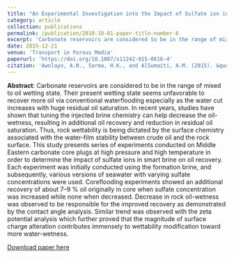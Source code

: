 ```yaml
---
title: "An Experimental Investigation into the Impact of Sulfate ion in Smart Water to Improve Oil Recovery in Carbonate Reservoirs"
category: article
collection: publications
permalink: /publication/2010-10-01-paper-title-number-6
excerpt: 'Carbonate reservoirs are considered to be in the range of mixed to oil wetting state. Their present wetting state seems unfavorable to recover more oil via conventional waterflooding especially as the water cut increases with huge residual oil saturation. In recent years, studies have shown that tuning the injected brine chemistry can help decrease the oil-wetness, resulting in additional oil recovery and reduction in residual oil saturation. Thus, rock wettability is being dictated by the surface chemistry associated with the water-film stability between crude oil and the rock surface. This study presents series of experiments conducted on Middle Eastern carbonate core plugs at high pressure and high temperature in order to determine the impact of sulfate ions in smart brine on oil recovery.'
date: 2015-12-21
venue: 'Transport in Porous Media'
paperurl: 'https://doi.org/10.1007/s11242-015-0616-4'
citation: 'Awolayo, A.N., Sarma, H.K., and AlSumaiti, A.M. (2015). &quot;An Experimental Investigation into the Impact of Sulfate ion in Smart Water to Improve Oil Recovery in Carbonate Reservoirs.&quot; <i>Transport in Porous Media</i>. 111(3): 649 - 668.'
---
```

**Abstract**: Carbonate reservoirs are considered to be in the range of mixed to oil wetting state. Their present wetting state seems unfavorable to recover more oil via conventional waterflooding especially as the water cut increases with huge residual oil saturation. In recent years, studies have shown that tuning the injected brine chemistry can help decrease the oil-wetness, resulting in additional oil recovery and reduction in residual oil saturation. Thus, rock wettability is being dictated by the surface chemistry associated with the water-film stability between crude oil and the rock surface. This study presents series of experiments conducted on Middle Eastern carbonate core plugs at high pressure and high temperature in order to determine the impact of sulfate ions in smart brine on oil recovery. Each experiment was initially conducted using the formation brine, and subsequently, various versions of seawater with varying sulfate concentrations were used. Coreflooding experiments showed an additional recovery of about 7–9 % oil originally in core when sulfate concentration was increased while none when decreased. Decrease in rock oil-wetness was observed to be responsible for the improved recovery as demonstrated by the contact angle analysis. Similar trend was observed with the zeta potential analysis which further proved that the magnitude of surface charge alteration contributes immensely to wettability modification toward more water-wetness.

[Download paper here](https://www.researchgate.net/publication/287807736_An_Experimental_Investigation_into_the_Impact_of_Sulfate_Ions_in_Smart_Water_to_Improve_Oil_Recovery_in_Carbonate_Reservoirs)

